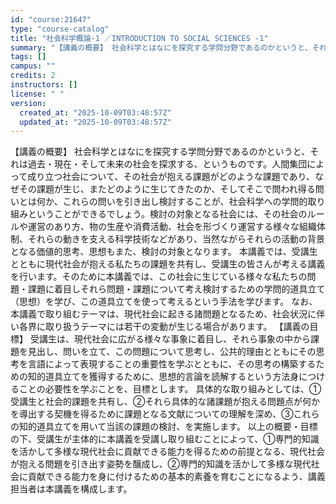 ```yaml
---
id: "course:21647"
type: "course-catalog"
title: "社会科学概論-1 ／INTRODUCTION TO SOCIAL SCIENCES -1"
summary: "【講義の概要】 社会科学とはなにを探究する学問分野であるのかというと、それは過去・現在・そして未来の社会を探求する、というものです。人間集団によって成り立つ社会について、その社会が抱える課題がどのような課題であり、なぜその課題が生じ、またど…"
tags: []
campus: ""
credits: 2
instructors: []
license: " "
version:
  created_at: "2025-10-09T03:48:57Z"
  updated_at: "2025-10-09T03:48:57Z"
---
```


【講義の概要】 社会科学とはなにを探究する学問分野であるのかというと、それは過去・現在・そして未来の社会を探求する、というものです。人間集団によって成り立つ社会について、その社会が抱える課題がどのような課題であり、なぜその課題が生じ、またどのように生じてきたのか、そしてそこで問われ得る問いとは何か、これらの問いを引き出し検討することが、社会科学への学問的取り組みということができるでしょう。検討の対象となる社会には、その社会のルールや運営のあり方、物の生産や消費活動、社会を形づくり運営する様々な組織体制、それらの動きを支える科学技術などがあり、当然ながらそれらの活動の背景となる価値的思考、思想もまた、検討の対象となります。 本講義では、受講生とともに現代社会が抱える私たちの課題を共有し、受講生の皆さんが考える講義を行います。そのために本講義では、この社会に生じている様々な私たちの問題・課題に着目しそれら問題・課題について考え検討するための学問的道具立て（思想）を学び、この道具立てを使って考えるという手法を学びます。 なお、本講義で取り組むテーマは、現代社会に起きる諸問題となるため、社会状況に伴い各界に取り扱うテーマには若干の変動が生じる場合があります。 【講義の目標】 受講生は、現代社会に広がる様々な事象に着目し、それら事象の中から課題を見出し、問いを立て、この問題について思考し、公共的理由とともにその思考を言語によって表現することの重要性を学ぶとともに、その思考の構築するための知的道具立てを獲得するために、思想的言論を読解するという方法身につけることの必要性を学ぶことを、目標とします。 具体的な取り組みとしては、①受講生と社会的課題を共有し、②それら具体的な諸課題が抱える問題点が何かを導出する契機を得るために課題となる文献についての理解を深め、③これらの知的道具立てを用いて当該の課題の検討、を実施します。 以上の概要・目標の下、受講生が主体的に本講義を受講し取り組むことによって、①専門的知識を活かして多様な現代社会に貢献できる能力を得るための前提となる、現代社会が抱える問題を引き出す姿勢を醸成し、②専門的知識を活かして多様な現代社会に貢献できる能力を身に付けるための基本的素養を育むことになるよう、講義担当者は本講義を構成します。
